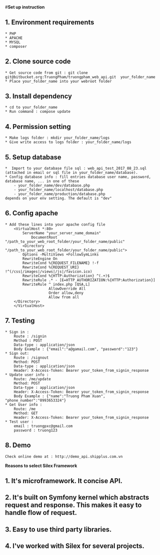 #__Set up instruction__

## 1. Environment requirements
    * PHP
    * APACHE
    * MYSQL
    * composer
## 2. Clone source code
    * Get source code from git : git clone git@bitbucket.org:TruongPham/truongpham_web_api.git  your_folder_name
    * Place your_folder_name into your webroot folder
## 3. Install dependency
    * cd to your_folder_name
    * Run command : compose update
## 4. Permission setting
    * Make logs folder : mkdir your_folder_name/logs
    * Give write access to logs folder : your_folder_name/logs
## 5. Setup database
    *  Import to your database file sql : web_api_test_2017_08_23.sql  (attached in email or sql file in your_folder_name/database).
    * Config database info : fill entries database user name, password, database name, ... in one of these
        - your_folder_name/dev/database.php
        - your_folder_name/localhost/database.php
        - your_folder_name/production/database.php
    depends on your env setting. The default is "dev"

## 6. Config apache
    * Add these lines into your apache config file
        <VirtualHost *:80>
            ServerName "your_server_name_domain"
                DocumentRoot "/path_to_your_web_root_folder/your_folder_name/public"
            <Directory "/path_to_your_web_root_folder/your_folder_name/public">
            Options -MultiViews +FollowSymLinks
            RewriteEngine On
            RewriteCond %{REQUEST_FILENAME} !-f
            RewriteCond %{REQUEST_URI} !^(/css|/images|/views|/js|/favicon.ico)
            RewriteCond %{HTTP:Authorization} ^(.+)$
            RewriteRule .* - [E=HTTP_AUTHORIZATION:%{HTTP:Authorization}]
            RewriteRule ^ index.php [QSA,L]
                        AllowOverride All
                        Order allow,deny
                        Allow from all
        </Directory>
        </VirtualHost>

## 7. Testing
    * Sign in : 
        Route : /signin
        Method : POST
        Data-type : application/json
        Body Example : {"email":"a@gamail.com", "password":"123"}
    * Sign out:
        Route : /signout
        Method: POST
        Data-type : application/json
        Header: X-Access-Token: Bearer your_token_from_signin_response
    * Update user info :
        Route: /me/update
        Method: POST
        Data-type : application/json
        Header: X-Access-Token: Bearer your_token_from_signin_response
        Body Example : {"name":"Truong Pham Xuan", "phone_number":"0993653324"}
    * Get User info :
        Route: /me
        Method: GET
        Header: X-Access-Token: Bearer your_token_from_signin_response
    * Test user : 
        email : truongpxc@gmail.com
        password : truong123

## 8. Demo
    Check online demo at : http://demo_api.shipplus.com.vn


__Reasons to select Silex Framework__

## 1. It's microframework. It concise API.
## 2. It's built on Symfony kernel which abstracts request and response. This makes it easy to handle flow of request.
## 3. Easy to use third party libraries.
## 4. I've worked with Silex for several projects.